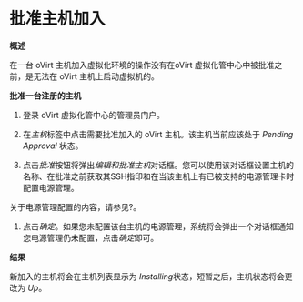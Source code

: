# 批准主机加入

**概述**

在一台 oVirt 主机加入虚拟化环境的操作没有在oVirt
虚拟化管中心中被批准之前，是无法在 oVirt 主机上启动虚拟机的。

**批准一台注册的主机**


1. 登录 oVirt 虚拟化管中心的管理员门户。

1. 在*主机*标签中点击需要批准加入的 oVirt 主机。该主机当前应该处于 *Pending Approval* 状态。

1. 点击*批准*按钮将弹出*编辑和批准主机*对话框。您可以使用该对话框设置主机的名称、在批准之前获取其SSH指印和在当该主机上有已被支持的电源管理卡时配置电源管理。

  关于电源管理配置的内容，请参见?。

1. 点击*确定*。如果您未配置该台主机的电源管理，系统将会弹出一个对话框通知您电源管理仍未配置，点击*确定*即可。

**结果**

新加入的主机将会在主机列表显示为 *Installing*状态，短暂之后，主机状态将会更改为 *Up*。

